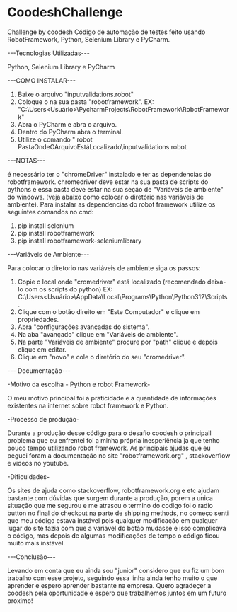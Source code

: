 # CoodeshChallenge

Challenge by coodesh
Código de automação de testes feito usando RobotFramework, Python, Selenium Library e PyCharm.

---Tecnologias Utilizadas---

Python, Selenium Library e PyCharm

---COMO INSTALAR---

1.  Baixe o arquivo "inputvalidations.robot"
2.  Coloque o na sua pasta "robotframework". EX: "C:\Users\<Usuário>\PycharmProjects\RobotFramework\RobotFramework"
3.  Abra o PyCharm e abra o arquivo.
4.  Dentro do PyCharm abra o terminal.
5.  Utilize o comando " robot  PastaOndeOArquivoEstáLocalizado\inputvalidations.robot

---NOTAS---

é necessário ter o "chromeDriver" instalado e ter as dependencias do robotframework.
chromedriver deve estar na sua pasta de scripts do pythons e essa pasta deve estar na sua seção de "Variáveis de ambiente" do windows. (veja abaixo como colocar o diretório nas variáveis de ambiente).
Para instalar as dependencias do robot framework utilize os seguintes comandos no cmd:

 1.  pip install selenium
 2.  pip install robotframework
 3.  pip install robotframework-seleniumlibrary

---Variáveis de Ambiente---

Para colocar o diretorio nas variáveis de ambiente siga os passos:

1. Copie o local onde "cromedriver" está localizado (recomendado deixa-lo com os scripts do python) EX: C:\Users\<Usuário>\AppData\Local\Programs\Python\Python312\Scripts .
2. Clique com o botão direito em "Este Computador" e clique em propriedades.
3. Abra "configurações avançadas do sistema".
4. Na aba "avançado" clique em "Variáveis de ambiente".
5. Na parte "Variáveis de ambiente" procure por "path" clique e depois clique em editar.
6. Clique em "novo" e cole o diretório do seu "cromedriver".


--- Documentação---

-Motivo da escolha - Python e robot Framework-

O meu motivo principal foi a praticidade e a quantidade de informações existentes na internet sobre robot framework e Python. 

-Processo de produção-

Durante a produção desse código para o desafio coodesh o principail problema que eu enfrentei foi a minha própria inesperiência ja que tenho pouco tempo utilizando robot framework. As principais ajudas que eu peguei foram a documentação no site "robotframework.org" , stackoverflow e videos no youtube. 

-Dificuldades-

Os sites de ajuda como stackoverflow, robotframework.org e etc ajudam bastante com dúvidas que surgem durante a produção, porem a unica situação que me segurou e me atrasou o termino do codigo foi o radio button no final do checkout na parte de shipping methods, no começo senti que meu código estava instável pois qualquer modificação em qualquer lugar do site fazia com que a variavel do botão mudasse e isso complicava o código, mas depois de algumas modificações de tempo o código ficou muito mais instável.


---Conclusão---

Levando em conta que eu ainda sou "junior" considero que eu fiz um bom trabalho com esse projeto, seguindo essa linha ainda tenho muito o que aprender e espero aprender bastante na empresa.
Quero agradeçer a coodesh pela oportunidade e espero que trabalhemos juntos em um futuro proximo!
